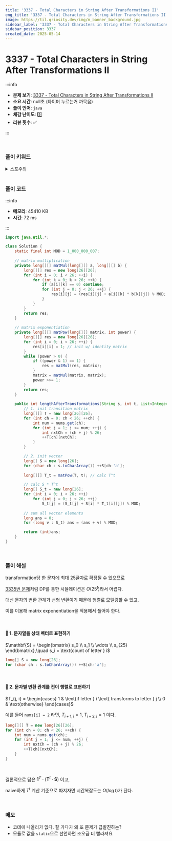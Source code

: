 ```yaml
---
title: '3337 - Total Characters in String After Transformations II'
eng_title: '3337 - Total Characters in String After Transformations II'
image: https://til.qriosity.dev/img/m_banner_background.jpg
sidebar_label: '3337 - Total Characters in String After Transformations II'
sidebar_position: 3337
created_date: 2025-05-14
---
```


# 3337 - Total Characters in String After Transformations II

:::info

- **문제 보기**: [3337 - Total Characters in String After Transformations II](https://leetcode.com/problems/total-characters-in-string-after-transformations-ii)
- **소요 시간**: null초 (타이머 누르는거 까묵음)
- **풀이 언어**: `java`
- **체감 난이도**: 5️⃣
- **리뷰 횟수**: ✅

:::

<br />

### 풀이 키워드

<details>
<summary>스포주의</summary>

`수학`

</details>

<br />

### 풀이 코드

:::info

- **메모리**: 45410 KB
- **시간**: 72 ms

:::

```java
import java.util.*;

class Solution {
    static final int MOD = 1_000_000_007;
    
    // matrix multiplication
    private long[][] matMul(long[][] a, long[][] b) {
        long[][] res = new long[26][26];
        for (int i = 0; i < 26; ++i) {
            for (int k = 0; k < 26; ++k) {
                if (a[i][k] == 0) continue;
                for (int j = 0; j < 26; ++j) {
                    res[i][j] = (res[i][j] + a[i][k] * b[k][j]) % MOD;
                }
            }
        }
        return res;
    }
    
    // matrix exponentiation
    private long[][] matPow(long[][] matrix, int power) {
        long[][] res = new long[26][26];
        for (int i = 0; i < 26; ++i) {
            res[i][i] = 1; // init w/ identity matrix
        }
        while (power > 0) {
            if ((power & 1) == 1) {
                res = matMul(res, matrix);
            }
            matrix = matMul(matrix, matrix);
            power >>= 1;
        }
        return res;
    }
    
    public int lengthAfterTransformations(String s, int t, List<Integer> nums) {
        // 1. init transition matrix
        long[][] T = new long[26][26];
        for (int ch = 0; ch < 26; ++ch) {
            int num = nums.get(ch);
            for (int j = 1; j <= num; ++j) {
                int nxtCh = (ch + j) % 26;
                ++T[ch][nxtCh];
            }
        }

        // 2. init vector
        long[] S = new long[26];
        for (char ch : s.toCharArray()) ++S[ch-'a'];
        
        long[][] T_t = matPow(T, t); // calc T^t

        // calc S * T^t
        long[] S_t = new long[26];
        for (int i = 0; i < 26; ++i)
            for (int j = 0; j < 26; ++j)
                S_t[j] = (S_t[j] + S[i] * T_t[i][j]) % MOD;
        
        // sum all vector elements
        long ans = 0;
        for (long v : S_t) ans = (ans + v) % MOD;

        return (int)ans;
    }
}
```

<br />

### 풀이 해설

transformation당 한 문자에 최대 25글자로 확장될 수 있으므로

[3335번 문제](https://til.qriosity.dev/featured/ps/leetcode/3335)처럼 DP를 통한 시뮬레이션은 $O(25^t)$라서 어렵다.

대신 문자의 변환 관계가 선형 변환이기 때문에 행렬로 모델링할 수 있고,

이를 이용해 matrix exponentiation을 적용해서 풀어야 한다.

<br />

#### 🔄 1. 문자열을 상태 벡터로 표현하기

$\mathbf{S} = \begin{bmatrix}
s_0 \\
s_1 \\
\vdots \\
s_{25}
\end{bmatrix},\quad s_i = \text{count of letter } i$

```java
long[] S = new long[26];
for (char ch : s.toCharArray()) ++S[ch-'a'];
```

<br />

#### 🔄 2. 문자별 변환 관계를 전이 행렬로 표현하기

$T_{j, i} = \begin{cases}
1 & \text{if letter } i \text{ transforms to letter } j \\
0 & \text{otherwise}
\end{cases}$

예를 들어 `nums[i] = 2` 라면, $T_{i+1, i} = 1,\;T_{i+2, i} = 1$ 이다.

```java
long[][] T = new long[26][26];
for (int ch = 0; ch < 26; ++ch) {
    int num = nums.get(ch);
    for (int j = 1; j <= num; ++j) {
        int nxtCh = (ch + j) % 26;
        ++T[ch][nxtCh];
    }
}
```

<br />

결론적으로 답은 $\mathbf{1}^T \cdot ( \mathbf{T}^t \cdot \mathbf{S} )$ 이고,

naive하게 $T^t$ 계산 기준으로 따지자면 시간복잡도는 $O(log\,t)$가 된다.


<br />

### 메모

- 코테에 나올리가 없다. 잘 가다가 왜 또 문제가 급발진하는?
- 모듈로 값을 `static`으로 선언하면 조오금 더 빨라져요
